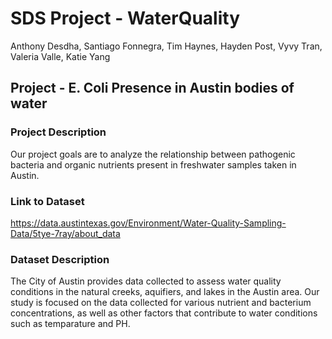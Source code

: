 # SDS Project - WaterQuality
Anthony Desdha, Santiago Fonnegra, Tim Haynes, Hayden Post, Vyvy Tran, Valeria
  Valle, Katie Yang

## Project - E. Coli Presence in Austin bodies of water

### Project Description
Our project goals are to analyze the relationship between pathogenic bacteria and organic nutrients present in freshwater samples taken in Austin.

### Link to Dataset
https://data.austintexas.gov/Environment/Water-Quality-Sampling-Data/5tye-7ray/about_data

### Dataset Description
The City of Austin provides data collected to assess water quality conditions in the natural creeks, aquifiers, and lakes in the Austin area. Our study is focused on the data collected for various nutrient and bacterium concentrations, as well as other factors that contribute to water conditions such as temparature and PH.
